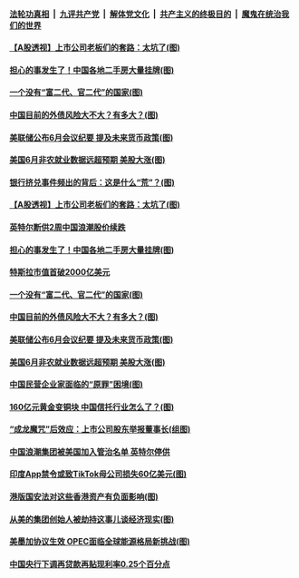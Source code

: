 

####  [法轮功真相](../../../../basic/blob/master/README.md?t=07031031) &nbsp;|&nbsp; [九评共产党](../../../../9ping.md/blob/master/README.md?t=07031031) &nbsp;|&nbsp; [解体党文化](../../../../jtdwh.md/blob/master/README.md?t=07031031)  &nbsp;|&nbsp; [共产主义的终极目的](../../../../gczydzjmd.md/blob/master/README.md?t=07031031) &nbsp;|&nbsp; [魔鬼在统治我们的世界](../../../../mgztzwmdsj.md/blob/master/README.md?t=07031031) 

#### [【A股透视】上市公司老板们的套路：太坑了(图)](../pages/p5/938506.md?t=07031031) 

#### [担心的事发生了！中国各地二手房大量挂牌(图)](../pages/p5/938466.md?t=07031031) 

#### [一个没有“富二代、官二代”的国家(图)](../pages/p5/938500.md?t=07031031) 

#### [中国目前的外债风险大不大？有多大？(图)](../pages/p5/938499.md?t=07031031) 

#### [美联储公布6月会议纪要 提及未来货币政策(图)](../pages/p5/938461.md?t=07031031) 

#### [美国6月非农就业数据远超预期 美股大涨(图)](../pages/p5/938460.md?t=07031031) 

#### [银行挤兑事件频出的背后：这是什么“荒”？(图)](../pages/p5/938496.md?t=07031031) 

#### [【A股透视】上市公司老板们的套路：太坑了(图)](../pages/p5/938506.md?t=07031031) 

#### [英特尔断供2周中国浪潮股价续跌](../pages/p5/938508.md?t=07031031) 

#### [担心的事发生了！中国各地二手房大量挂牌(图)](../pages/p5/938466.md?t=07031031) 

#### [特斯拉市值首破2000亿美元](../pages/p5/938503.md?t=07031031) 

#### [一个没有“富二代、官二代”的国家(图)](../pages/p5/938500.md?t=07031031) 

#### [中国目前的外债风险大不大？有多大？(图)](../pages/p5/938499.md?t=07031031) 

#### [美联储公布6月会议纪要 提及未来货币政策(图)](../pages/p5/938461.md?t=07031031) 

#### [美国6月非农就业数据远超预期 美股大涨(图)](../pages/p5/938460.md?t=07031031) 

#### [中国民营企业家面临的“原罪”困境(图)](../pages/p5/938453.md?t=07031031) 


#### [160亿元黄金变铜块 中国信托行业怎么了？(图)](../pages/p5/938358.md?t=07031031) 

#### [“成龙魔咒”后效应：上市公司股东举报董事长(组图)](../pages/p5/938368.md?t=07031031) 

#### [中国浪潮集团被美国加入管治名单 英特尔停供](../pages/p5/938365.md?t=07031031) 

#### [印度App禁令或致TikTok母公司损失60亿美元(图)](../pages/p5/938364.md?t=07031031) 

#### [港版国安法对这些香港资产有负面影响(图)](../pages/p5/938357.md?t=07031031) 

#### [从美的集团创始人被劫持这事儿谈经济现实(图)](../pages/p5/938344.md?t=07031031) 

#### [美墨加协议生效 OPEC面临全球能源格局新挑战(图)](../pages/p5/938340.md?t=07031031) 


#### [中国央行下调再贷款再贴现利率0.25个百分点](../pages/p5/938264.md?t=07031031) 

